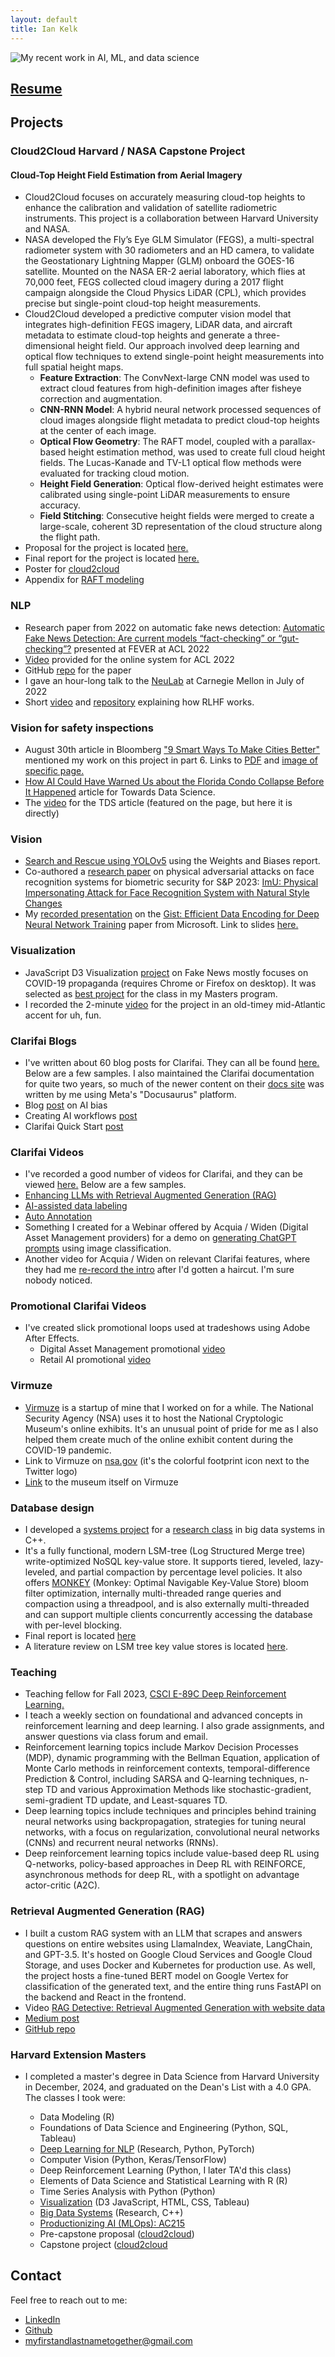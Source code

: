 ```yaml
---
layout: default
title: Ian Kelk
---
```

![My recent work in AI, ML, and data science](/img/project-header-small.png)

## [Resume](/pdf/Kelk_Ian_resume.pdf)

## Projects

### Cloud2Cloud Harvard / NASA Capstone Project
#### Cloud-Top Height Field Estimation from Aerial Imagery

* Cloud2Cloud focuses on accurately measuring cloud-top heights to enhance the calibration and validation of satellite radiometric instruments. This project is a collaboration between Harvard University and NASA.
* NASA developed the Fly’s Eye GLM Simulator (FEGS), a multi-spectral radiometer system with 30 radiometers and an HD camera, to validate the Geostationary Lightning Mapper (GLM) onboard the GOES-16 satellite. Mounted on the NASA ER-2 aerial laboratory, which flies at 70,000 feet, FEGS collected cloud imagery during a 2017 flight campaign alongside the Cloud Physics LiDAR (CPL), which provides precise but single-point cloud-top height measurements.
* Cloud2Cloud developed a predictive computer vision model that integrates high-definition FEGS imagery, LiDAR data, and aircraft metadata to estimate cloud-top heights and generate a three-dimensional height field. Our approach involved deep learning and optical flow techniques to extend single-point height measurements into full spatial height maps.
	- **Feature Extraction**: The ConvNext-large CNN model was used to extract cloud features from high-definition images after fisheye correction and augmentation.
	- **CNN-RNN Model**: A hybrid neural network processed sequences of cloud images alongside flight metadata to predict cloud-top heights at the center of each image.
	- **Optical Flow Geometry**: The RAFT model, coupled with a parallax-based height estimation method, was used to create full cloud height fields. The Lucas-Kanade and TV-L1 optical flow methods were evaluated for tracking cloud motion.
	- **Height Field Generation**: Optical flow-derived height estimates were calibrated using single-point LiDAR measurements to ensure accuracy.
	- **Field Stitching**: Consecutive height fields were merged to create a large-scale, coherent 3D representation of the cloud structure along the flight path.
* Proposal for the project is located [here.](/reports/cloud2cloud-proposal.pdf)
* Final report for the project is located [here.](/reports/cloud2cloud.pdf)
* Poster for [cloud2cloud](/reports/c2c_poster.pdf)
* Appendix for [RAFT modeling](/reports/raft_appendix.pdf)

### NLP
* Research paper from 2022 on automatic fake news detection: [Automatic Fake News Detection: Are current models “fact-checking” or “gut-checking”?](https://aclanthology.org/2022.fever-1.4/) presented at FEVER at ACL 2022
* [Video](https://www.youtube.com/watch?v=v4Ue97kzX8Q&t) provided for the online system for ACL 2022
* GitHub [repo](https://github.com/automatic-fake-news-detection) for the paper
* I gave an hour-long talk to the [NeuLab](https://www.cs.cmu.edu/~neulab/) at Carnegie Mellon in July of 2022
* Short [video](https://www.youtube.com/watch?v=hj_Oujn9ZK0) and [repository](https://github.com/iankelk/rlhf-imdb) explaining how RLHF works.

### Vision for safety inspections
* August 30th article in Bloomberg ["9 Smart Ways To Make Cities Better"](https://archive.ph/SSPfv) mentioned my work on this project in part 6. Links to [PDF](/pdf/bloomberg.pdf) and [image of specific page.](/img/bloomberg-06.png)
* [How AI Could Have Warned Us about the Florida Condo Collapse Before It Happened](https://towardsdatascience.com/how-a-i-can-prevent-future-building-collapses-before-they-happen-71c3bf3740b5) article for Towards Data Science.
* The [video](https://www.youtube.com/watch?v=g4tnZTghSmg) for the TDS article (featured on the page, but here it is directly)

### Vision
* [Search and Rescue using YOLOv5](https://wandb.ai/iankelk/YOLOv5/reports/Search-and-Rescue-Augmentation-and-Preprocessing-on-Drone-Based-Water-Rescue-Images-with-YOLOv5---VmlldzoxOTk4MTI2?galleryTag=object-detection) using the Weights and Biases report.
* Co-authored a [research paper](https://sp2023.ieee-security.org/program-papers.html) on physical adversarial attacks on face recognition systems for biometric security for S&P 2023: [ImU: Physical Impersonating Attack for Face Recognition System with Natural Style Changes](/reports/S_P_2023_Physical_Attack.pdf)
* My [recorded presentation](https://www.youtube.com/watch?v=dzdyO1WmlEE) on the [Gist: Efficient Data Encoding for Deep Neural Network Training](https://www.microsoft.com/en-us/research/uploads/prod/2018/04/fiddle-gist-isca18.pdf) paper from Microsoft. Link to slides [here.](https://docs.google.com/presentation/d/1y4qM_qi-XI1kPqrZSM5u1yzr4aN5kxTOLejfJPO-5nA/edit?usp=sharing)

### Visualization
* JavaScript D3 Visualization [project](https://iankelk.github.io/fantastic-news/) on Fake News mostly focuses on COVID-19 propaganda (requires Chrome or Firefox on desktop). It was selected as [best project](https://www.cs171.org/2022/fame/) for the class in my Masters program.
* I recorded the 2-minute [video](https://www.youtube.com/watch?v=V8gTSvInKDA) for the project in an old-timey mid-Atlantic accent for uh, fun.

### Clarifai Blogs
* I've written about 60 blog posts for Clarifai. They can all be found [here.](https://www.clarifai.com/blog/author/ian-kelk) Below are a few samples. I also maintained the Clarifai documentation for quite two years, so much of the newer content on their [docs site](https://docs.clarifai.com) was written by me using Meta's "Docusaurus" platform.
* Blog [post](https://www.clarifai.com/blog/imperfections-in-the-machine-bias-in-ai) on AI bias
* Creating AI workflows [post](https://www.clarifai.com/blog/creating-workflows-in-clarifai-community)
* Clarifai Quick Start [post](https://www.clarifai.com/blog/image-predictions-quick-start)

### Clarifai Videos
* I've recorded a good number of videos for Clarifai, and they can be viewed [here.](https://www.youtube.com/@theworldsai/videos) Below are a few samples.
* [Enhancing LLMs with Retrieval Augmented Generation (RAG)](https://www.youtube.com/watch?v=HbuOu9zq2UE)
* [AI-assisted data labeling](https://www.youtube.com/watch?v=hLMzm_vvMVg)
* [Auto Annotation](https://www.youtube.com/watch?v=q38eEf2dUoo)
* Something I created for a Webinar offered by Acquia / Widen (Digital Asset Management providers) for a demo on [generating ChatGPT prompts](https://www.youtube.com/watch?v=kMQbEcf3lps) using image classification.
* Another video for Acquia / Widen on relevant Clarifai features, where they had me [re-record the intro](https://www.youtube.com/watch?v=Fyb1Tq3yCtE) after I'd gotten a haircut. I'm sure nobody noticed.

### Promotional Clarifai Videos
* I've created slick promotional loops used at tradeshows using Adobe After Effects. 
	* Digital Asset Management promotional [video](https://www.youtube.com/watch?v=BFAvwt_Cahc)
	* Retail AI promotional [video](https://www.youtube.com/watch?v=5HMlx5SLobg)  

### Virmuze
* [Virmuze](https://virmuze.com/) is a startup of mine that I worked on for a while. The National Security Agency (NSA) uses it to host the National Cryptologic Museum's online exhibits. It's an unusual point of pride for me as I also helped them create much of the online exhibit content during the COVID-19 pandemic.
* Link to Virmuze on [nsa.gov](https://www.nsa.gov/museum/) (it's the colorful footprint icon next to the Twitter logo)
* [Link](https://virmuze.com/m/crypto-museum/) to the museum itself on Virmuze

### Database design
* I developed a [systems project](https://github.com/iankelk/lsm-tree/) for a [research class](http://daslab.seas.harvard.edu/classes/cs265/) in big data systems in C++. 
* It's a fully functional, modern LSM-tree (Log Structured Merge tree) write-optimized NoSQL key-value store. It supports tiered, leveled, lazy-leveled, and partial compaction by percentage level policies. It also offers [MONKEY](https://stratos.seas.harvard.edu/files/stratos/files/monkeykeyvaluestore.pdf) (Monkey: Optimal Navigable Key-Value Store) bloom filter optimization, internally multi-threaded range queries and compaction using a threadpool, and is also externally multi-threaded and can support multiple clients concurrently accessing the database with per-level blocking.
* Final report is located [here](/reports/Final_Report_Ian_Kelk.pdf)
* A literature review on LSM tree key value stores is located [here](/reports/Literature_Review_Ian_Kelk.pdf).

### Teaching
* Teaching fellow for Fall 2023, [CSCI E-89C Deep Reinforcement Learning.](https://courses.dce.harvard.edu/?details&srcdb=202401&crn=16817)
* I teach a weekly section on foundational and advanced concepts in reinforcement learning and deep learning. I also grade assignments, and answer questions via class forum and email.
* Reinforcement learning topics include Markov Decision Processes (MDP), dynamic programming with the Bellman Equation, application of Monte Carlo methods in reinforcement contexts, temporal-difference Prediction & Control, including SARSA and Q-learning techniques, n-step TD and various Approximation Methods like stochastic-gradient, semi-gradient TD update, and Least-squares TD.
* Deep learning topics include techniques and principles behind training neural networks using backpropagation, strategies for tuning neural networks, with a focus on regularization, convolutional neural networks (CNNs) and recurrent neural networks (RNNs).
* Deep reinforcement learning topics include value-based deep RL using Q-networks, policy-based approaches in Deep RL with REINFORCE, asynchronous methods for deep RL, with a spotlight on advantage actor-critic (A2C).

### Retrieval Augmented Generation (RAG)
* I built a custom RAG system with an LLM that scrapes and answers questions on entire websites using LlamaIndex, Weaviate, LangChain, and GPT-3.5. It's hosted on Google Cloud Services and Google Cloud Storage, and uses Docker and Kubernetes for production use. As well, the project hosts a fine-tuned BERT model on Google Vertex for classification of the generated text, and the entire thing runs FastAPI on the backend and React in the frontend.
* Video [RAG Detective: Retrieval Augmented Generation with website data](https://www.youtube.com/watch?v=L2hfkp8DXBU)
* [Medium post](https://medium.com/@iankelk/rag-detective-retrieval-augmented-generation-with-website-data-5a748b063040)
* [GitHub repo](https://github.com/healthy-chicken-saladeers/rag_detective)

### Harvard Extension Masters
* I completed a master's degree in Data Science from Harvard University in December, 2024, and graduated on the Dean's List with a 4.0 GPA. The classes I took were:

	* Data Modeling (R)
	* Foundations of Data Science and Engineering (Python, SQL, Tableau)
	* [Deep Learning for NLP](https://harvard-iacs.github.io/CS287/) (Research, Python, PyTorch)
	* Computer Vision (Python, Keras/TensorFlow)
	* Deep Reinforcement Learning (Python, I later TA'd this class)
	* Elements of Data Science and Statistical Learning with R (R)
	* Time Series Analysis with Python (Python)
	* [Visualization](https://www.cs171.org/2022/) (D3 JavaScript, HTML, CSS, Tableau)
	* [Big Data Systems](http://daslab.seas.harvard.edu/classes/cs265/) (Research, C++)
	* [Productionizing AI (MLOps): AC215](https://harvard-iacs.github.io/2023-AC215/)
	* Pre-capstone proposal ([cloud2cloud](./#cloud2cloud-harvard--nasa-capstone-project))
	* Capstone project ([cloud2cloud](https://github.com/cloud-2-cloud/c2c)

## Contact
Feel free to reach out to me:
* [LinkedIn](https://www.linkedin.com/in/iankelk/)
* [Github](https://github.com/iankelk)
* [myfirstandlastnametogether@gmail.com](mailto:myfirstandlastnametogether@gmail.com)
